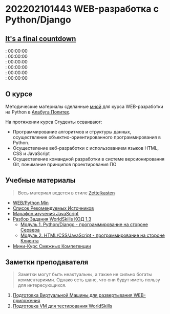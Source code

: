 # 202202101443 WEB-разработка с Python/Django

<section class="countdown-timer text-center">
    <h2><a href="https://www.youtube.com/watch?v=9jK-NcRmVcw">It's a final countdown</a></h2>
    <div class="feb-countdown">
        <span></span>:
        <time>00:00:00</time>
    </div>
    <div class="march-ws-countdown">
        <span></span>:
        <time >00:00:00</time>
    </div>
    <div class="march-countdown">
        <span></span>:
       <time >00:00:00</time>
    </div>
    <div class="april-countdown">
        <span></span>:
        <time>00:00:00</time>
    </div>
    <div class="may-countdown">
        <span></span>:
        <time>00:00:00</time>
    </div>
    <div class="final-countdown">
        <span></span>:
        <time>00:00:00</time>
    </div>
</section>
<script>
const timeouts = {
    '.feb-countdown': {
        label: "Февральской Лабораторной",
        start: new Date("2022-02-24 09:00:00"),
        end: new Date("2022-03-04 23:59:59"),
    },
    '.march-ws-countdown': {
        label: "Тестового экзамена WorldSkills",
        start: new Date("2022-03-15 09:00:00"),
        end: new Date("2022-03-15 16:00:00"),
    },
    '.march-countdown': {
        label: "Мартовской Лабораторной",
        start: new Date("2022-03-15 09:00:00"),
        end: new Date("2022-03-23 23:59:59"),
    },
    '.april-countdown': {
        label: "Апрельской Лабораторной",
        start: new Date("2022-04-15 09:00:00"),
        end: new Date("2022-04-21 23:59:59"),
    },
    '.may-countdown': {
        label: "Майской Лабораторной",
        start: new Date("2022-05-16 09:00:00"),
        end: new Date("2022-05-22 23:59:59"),
    },
    '.final-countdown': {
        label: "Подготовки к WorldSkills",
        start: new Date("2021-09-01 09:00:00"),
        end: new Date("2022-05-31 23:59:59"),
    }
};

function countdownLabel(differenceMsec) {
    const days = Math.floor(differenceMsec / (24 * 3600 * 1000));
    const hours = Math.floor((differenceMsec % (24 * 3600 * 1000) / (3600 * 1000)) )
    const minutes = Math.floor((differenceMsec % (3600 * 1000) / (60 * 1000)) )
    const seconds = Math.floor((differenceMsec % (60 * 1000) / (1000)) )
    return `${days} ${
        String(hours).padStart(2, '0')}:${
        String(minutes).padStart(2, '0')}:${
        String(seconds).padStart(2, '0')}`;
}

function setUpCountdownTime(el, {label, start, end}) {
    const now = new Date();
    const labelElement = el.querySelector('span');
    const timeElement = el.querySelector('time');

    if (start - now > 0) {
        labelElement.innerText = `До начала ${label} осталось`;
        timeElement.innerText = countdownLabel(start - now);
        return true;
    }
    if (end - now > 0) {
        labelElement.innerText = `До конца ${label} осталось`;
        timeElement.innerText = countdownLabel(end - now);
        return true;
    }
    el.style.display = "none";
    return false;
}

const COLOR_CLASSES = [
    "h1 text-danger",
    "h2 text-warning",
    "h3 text-success",
    "h4 text-info",
    "h5 text-secondary",
    "h6 text-primary",
]

function setUpTimes() {
    let i = 0;
    for (let countdownClass in timeouts) {
        const el = document.querySelector(countdownClass);
        if(setUpCountdownTime(el, timeouts[countdownClass])) {
            el.classList.add(...(COLOR_CLASSES[i++].split(" ")));
        }
    }
}
setUpTimes();
setInterval(setUpTimes, 1000);
</script>

## О курсе

Методические материалы сделанные [мной](https://gramend.ru/cv/) для курса
WEB-разработки на Python в [Алабуга Политех](https://alabuga-polytech.ru/).

На протяжении курса Студенты осваивают:

- Программирование алгоритмов и структуры данных, осуществление объектно-ориентированного программирования в Python.
- Осуществление веб-разработки с использованием языков HTML,  CSS и JavaScript
- Осуществление командной разработки в системе версионирования Git, понимание принципов проектирования ПО

## Учебные материалы

> Весь материал ведется в стиле [Zettelkasten](https://habr.com/ru/post/508672/)

- [WEB/Python Min](202203031055-web-min.md)
- [Список Рекомендуемых Источников](202202101556-literature.md)
- [Марафон изучения JavaScript](202202101630-javascript-marathon.md)
- [Разбор Задания WorldSkills КОД 1.3](202202150933-WS-preparing.md)
    - [Модуль 1. Python/Django - программирование на стороне Сервера](202202160950-Module-1-WS.md)
    - [Модуль 2. HTML/CSS/JavaScript - программирование на стороне Клиента](202202150946-WS-module-2.md)
- [Мини-Курс Смежных Компетенции](202202160954-sk.md)

## Заметки преподавателя

> Заметки могут быть неактуальны, а также не сильно богаты комментариями. Однако есть шанс, что они будут иметь пользу для интересующихся.

1. [Подготовка Виртуальной Машины для развертывания WEB-приложения](202202161147-deploy-preparing.md)
2. [Подготовка VM для тестирования WorldSkills](202202161406-WS-for-VM.md)
